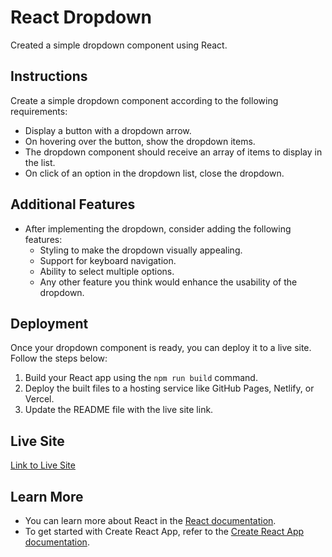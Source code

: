 # React Dropdown

Created a simple dropdown component using React.

## Instructions

Create a simple dropdown component according to the following requirements:

- Display a button with a dropdown arrow.
- On hovering over the button, show the dropdown items.
- The dropdown component should receive an array of items to display in the list.
- On click of an option in the dropdown list, close the dropdown.

## Additional Features

- After implementing the dropdown, consider adding the following features:
  - Styling to make the dropdown visually appealing.
  - Support for keyboard navigation.
  - Ability to select multiple options.
  - Any other feature you think would enhance the usability of the dropdown.

## Deployment

Once your dropdown component is ready, you can deploy it to a live site. Follow the steps below:

1. Build your React app using the `npm run build` command.
2. Deploy the built files to a hosting service like GitHub Pages, Netlify, or Vercel.
3. Update the README file with the live site link.

## Live Site

[Link to Live Site](#) <!-- Replace '#' with the actual URL of your deployed site -->

## Learn More

- You can learn more about React in the [React documentation](https://reactjs.org/).
- To get started with Create React App, refer to the [Create React App documentation](https://create-react-app.dev/docs/getting-started/).
